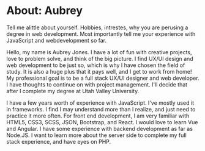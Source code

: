 # About: Aubrey 
Tell me alittle about yourself. Hobbies, intrestes, why you are perusing a degree in web development.
Most importantly tell me your experience with JavaScript and webdevelopment so far.


Hello, my name is Aubrey Jones. I have a lot of fun with creative projects, love to problem solve, and think of the big picture. I find UX/UI design and web development to be just so, which is why I have chosen the field of study. It is also a huge plus that it pays well, and I get to work from home! My professional goal is to be a full stack UX/UI designer and web developer. I have thoughts to continue on with project management. I'll decide that after I complete my degree at Utah Valley University. 

I have a few years worth of experience with JavaScript. I've mostly used it in frameworks. I find I may understand more than I realize, and just need to practice it more often. For front end development, I am very familiar with HTML5, CSS3, SCSS, JSON, Bootstrap, and React. I would love to learn Vue and Angular. I have some experience with backend development as far as Node.JS. I want to learn more about the server side to complete my full stack experience, and have eyes on PHP. 
